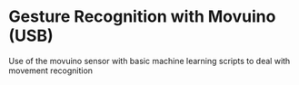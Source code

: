 # Gesture Recognition with Movuino (USB)
Use of the movuino sensor with basic machine learning scripts to deal with movement recognition
